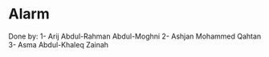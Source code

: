 # Alarm
Done by:
1- Arij Abdul-Rahman Abdul-Moghni
2- Ashjan Mohammed Qahtan
3- Asma Abdul-Khaleq Zainah

